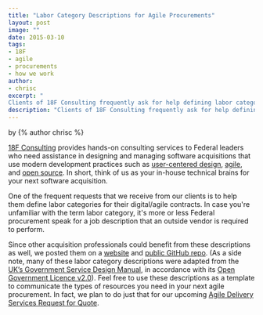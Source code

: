 ```yaml
---
title: "Labor Category Descriptions for Agile Procurements"
layout: post
image: ""
date: 2015-03-10
tags:
- 18F
- agile
- procurements
- how we work
author:
- chrisc
excerpt: "
Clients of 18F Consulting frequently ask for help defining labor categories for agile contracts. We’ve published these definitions in a public GitHub repo so other acquisition professionals can benefit from them, too. Read on for more details."
description: "Clients of 18F Consulting frequently ask for help defining labor categories for agile contracts. We’ve published these definitions in a public GitHub repo so other acquisition professionals can benefit from them, too. Read on for more details."
---
```


<p class="authors">
  by {% author chrisc %}
</p>

[18F Consulting](https://18f.github.io/consulting/) provides hands-on consulting services to Federal leaders who need assistance in designing and managing software acquisitions that use modern development practices such as [user-centered design](https://18f.gsa.gov/2014/09/25/design-studio-onrr/), [agile](https://18f.gsa.gov/2015/02/11/a-story-of-an-agile-workshop/), and [open source](https://18f.gsa.gov/2014/11/26/how-to-use-more-open-source/). In short, think of us as your in-house technical brains for your next software acquisition.

One of the frequent requests that we receive from our clients is to help them define labor categories for their digital/agile contracts. In case you're unfamiliar with the term labor category, it's more or less Federal procurement speak for a job description that an outside vendor is required to perform.

Since other acquisition professionals could benefit from these descriptions as well, we posted them on a [website](https://18f.github.io/agile-labor-categories/) and [public GitHub repo](https://github.com/18F/agile-labor-categories). (As a side note, many of these labor category descriptions were adapted from the [UK’s Government Service Design Manual](https://www.gov.uk/service-manual), in accordance with its [Open Government Licence v2.0](http://www.nationalarchives.gov.uk/doc/open-government-licence/version/2/)). Feel free to use these descriptions as a template to communicate the types of resources you need in your next agile procurement. In fact, we plan to do just that for our upcoming [Agile Delivery Services Request for Quote](https://18f.gsa.gov/2015/01/08/creating-a-federal-marketplace-for-agile-delivery-services/).
